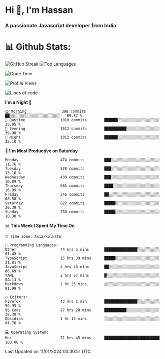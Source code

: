 # Hi 👋, I'm Hassan
### A passionate Javascript developer from India


# 📊 Github Stats:
![GitHub Streak](https://github-readme-streak-stats.herokuapp.com/?user=codeblooded47&theme=dracula&hide_border=false)
![Top Languages](https://github-readme-stats.vercel.app/api/top-langs/?username=codeblooded47&layout=compact&theme=dracula)



<!--START_SECTION:waka-->
![Code Time](http://img.shields.io/badge/Code%20Time-138%20hrs%2022%20mins-blue)

![Profile Views](http://img.shields.io/badge/Profile%20Views-115-blue)

![Lines of code](https://img.shields.io/badge/From%20Hello%20World%20I%27ve%20Written-23.3%20million%20lines%20of%20code-blue)

**I'm a Night 🦉** 

```text
🌞 Morning                398 commits         ██░░░░░░░░░░░░░░░░░░░░░░░   09.87 % 
🌆 Daytime                1010 commits        ██████░░░░░░░░░░░░░░░░░░░   25.05 % 
🌃 Evening                1612 commits        ██████████░░░░░░░░░░░░░░░   39.98 % 
🌙 Night                  1012 commits        ██████░░░░░░░░░░░░░░░░░░░   25.10 % 
```
📅 **I'm Most Productive on Saturday** 

```text
Monday                   474 commits         ███░░░░░░░░░░░░░░░░░░░░░░   11.76 % 
Tuesday                  528 commits         ███░░░░░░░░░░░░░░░░░░░░░░   13.10 % 
Wednesday                439 commits         ███░░░░░░░░░░░░░░░░░░░░░░   10.89 % 
Thursday                 685 commits         ████░░░░░░░░░░░░░░░░░░░░░   16.99 % 
Friday                   346 commits         ██░░░░░░░░░░░░░░░░░░░░░░░   08.58 % 
Saturday                 822 commits         █████░░░░░░░░░░░░░░░░░░░░   20.39 % 
Sunday                   738 commits         █████░░░░░░░░░░░░░░░░░░░░   18.30 % 
```


📊 **This Week I Spent My Time On** 

```text
🕑︎ Time Zone: Asia/Kolkata

💬 Programming Languages: 
Other                    44 hrs 5 mins       ███████████████░░░░░░░░░░   61.43 % 
TypeScript               15 hrs 39 mins      █████░░░░░░░░░░░░░░░░░░░░   21.81 % 
JavaScript               4 hrs 48 mins       ██░░░░░░░░░░░░░░░░░░░░░░░   06.69 % 
YAML                     2 hrs 57 mins       █░░░░░░░░░░░░░░░░░░░░░░░░   04.13 % 
Markdown                 1 hr 25 mins        ░░░░░░░░░░░░░░░░░░░░░░░░░   01.99 % 

🔥 Editors: 
Firefox                  43 hrs 1 min        ███████████████░░░░░░░░░░   59.95 % 
VS Code                  27 hrs 28 mins      ██████████░░░░░░░░░░░░░░░   38.30 % 
Obsidian                 1 hr 15 mins        ░░░░░░░░░░░░░░░░░░░░░░░░░   01.76 % 

💻 Operating System: 
Mac                      71 hrs 45 mins      █████████████████████████   100.00 % 
```


 Last Updated on 11/01/2024 00:30:51 UTC
<!--END_SECTION:waka-->


